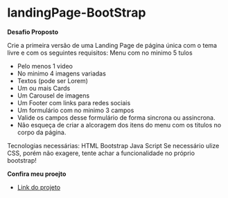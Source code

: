 # landingPage-BootStrap


**Desafio Proposto**

Crie a primeira versão de uma Landing Page de página única com o tema livre e com os seguintes requisitos:
Menu com no minimo 5
tulos

- Pelo menos 1 video
- No minimo 4 imagens variadas
- Textos (pode ser Lorem)
- Um ou mais Cards
- Um Carousel de imagens
- Um Footer com links para redes sociais
- Um formulário com no minimo 3 campos
- Valide os campos desse formulário de forma sincrona ou assincrona.
- Não esqueça de criar a alcoragem dos itens do menu com os
titulos no corpo da página.

Tecnologias necessárias:
HTML
Bootstrap
Java Script
Se necessário ulize CSS, porém não exagere, tente achar a funcionalidade no próprio bootstrap!

**Confira meu proejto**

- [Link do projeto](https://landingpagegen.netlify.app/)
